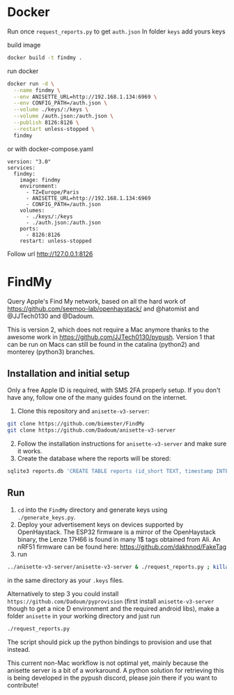 # Docker
Run once `request_reports.py` to get `auth.json`
In folder `keys` add yours keys

build image 
```bash
docker build -t findmy .
```

run docker 
```bash
docker run -d \
  --name findmy \
  --env ANISETTE_URL=http://192.168.1.134:6969 \
  --env CONFIG_PATH=/auth.json \
  --volume ./keys/:/keys \
  --volume /auth.json:/auth.json \
  --publish 8126:8126 \
  --restart unless-stopped \
  findmy
```

or with docker-compose.yaml
```
version: "3.0"
services:
  findmy:
    image: findmy
    environment:
      - TZ=Europe/Paris
      - ANISETTE_URL=http://192.168.1.134:6969
      - CONFIG_PATH=/auth.json
    volumes:
      - ./keys/:/keys
      - ./auth.json:/auth.json
    ports:
      - 8126:8126
    restart: unless-stopped
```

Follow url http://127.0.0.1:8126

# FindMy
Query Apple's Find My network, based on all the hard work of https://github.com/seemoo-lab/openhaystack/ and @hatomist and @JJTech0130 and @Dadoum.

This is version 2, which does not require a Mac anymore thanks to the awesome work in https://github.com/JJTech0130/pypush.
Version 1 that can be run on Macs can still be found in the catalina (python2) and monterey (python3) branches.

## Installation and initial setup
Only a free Apple ID is required, with SMS 2FA properly setup. If you don't have any, follow one of the many guides found on the internet.

1. Clone this repository and `anisette-v3-server`:
```bash
git clone https://github.com/biemster/FindMy
git clone https://github.com/Dadoum/anisette-v3-server
```
2. Follow the installation instructions for `anisette-v3-server` and make sure it works.
3. Create the database where the reports will be stored:
```bash
sqlite3 reports.db 'CREATE TABLE reports (id_short TEXT, timestamp INTEGER, datePublished INTEGER, payload TEXT, id TEXT, statusCode INTEGER, PRIMARY KEY(id_short,timestamp))'
```

## Run
1. `cd` into the `FindMy` directory and generate keys using `./generate_keys.py`.
2. Deploy your advertisement keys on devices supported by OpenHaystack. The ESP32 firmware is a mirror of the OpenHaystack binary, the Lenze 17H66 is found in many 1$ tags obtained from Ali.
An nRF51 firmware can be found here: https://github.com/dakhnod/FakeTag
3. run
```bash
../anisette-v3-server/anisette-v3-server & ./request_reports.py ; killall anisette-v3-server
```
in the same directory as your `.keys` files.

Alternatively to step 3 you could install `https://github.com/Dadoum/pyprovision` (first install `anisette-v3-server` though to get a nice D environment and the required android libs),
make a folder `anisette` in your working directory and just run
```bash
./request_reports.py
```
The script should pick up the python bindings to provision and use that instead.

This current non-Mac workflow is not optimal yet, mainly because the anisette server is a bit of a workaround. A python solution for retrieving this is being
developed in the pypush discord, please join there if you want to contribute!
